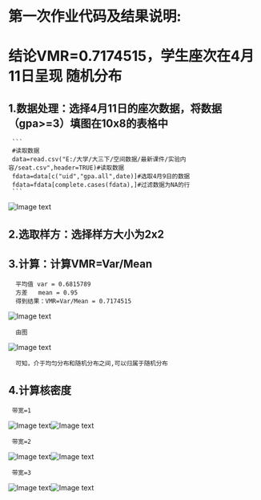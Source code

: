 
# 第一次作业代码及结果说明:


# 结论VMR=0.7174515，学生座次在4月11日呈现  随机分布


## 1.数据处理：选择4月11日的座次数据，将数据（gpa>=3）填图在10x8的表格中
     ```
     #读取数据
     data=read.csv("E:/大学/大三下/空间数据/最新课件/实验内容/seat.csv",header=TRUE)#读取数据
     fdata=data[c("uid","gpa.all",date)]#选取4月9日的数据
     fdata=fdata[complete.cases(fdata),]#过滤数据为NA的行
     ```

![Image text](https://github.com/cuit201608/Team8_coding/blob/master/folder/%E5%AD%A6%E7%94%9F%E5%BA%A7%E6%AC%A1%E8%A1%A8.png)
      
## 2.选取样方：选择样方大小为2x2 

## 3.计算：计算VMR=Var/Mean
      
      平均值 var = 0.6815789
      方差   mean = 0.95
      得到结果：VMR=Var/Mean = 0.7174515
![Image text ](https://github.com/cuit201608/Team8_coding/blob/master/folder/%E8%BF%87%E7%A8%8B%E5%9B%BE.png)

      由图
      
![Image text ](https://github.com/cuit201608/Team8_coding/blob/master/folder/%E5%88%86%E5%B8%83%E5%9B%BE.png)

      可知，介于均匀分布和随机分布之间,可以归属于随机分布
      
## 4.计算核密度

     带宽=1
     
![Image text ](https://github.com/cuit201608/Team8_coding/blob/master/folder/%E5%B8%A6%E5%AE%BD%E4%B8%BA%EF%BC%88%E4%B8%80%EF%BC%89.jpeg)![Image text ](https://github.com/cuit201608/Team8_coding/blob/master/folder/%E5%B8%A6%E5%AE%BD%E4%B8%BA%EF%BC%88%E4%B8%80%EF%BC%89%E6%A0%87%E8%AE%B0.jpeg)

     带宽=2
     
![Image text ](https://github.com/cuit201608/Team8_coding/blob/master/folder/%E5%B8%A6%E5%AE%BD%E4%B8%BA%EF%BC%88%E4%BA%8C%EF%BC%89.jpeg)![Image text ](https://github.com/cuit201608/Team8_coding/blob/master/folder/%E5%B8%A6%E5%AE%BD%E4%B8%BA%EF%BC%88%E4%BA%8C%EF%BC%89%E6%A0%87%E8%AE%B0.jpeg)

     带宽=3
     
![Image text ](https://github.com/cuit201608/Team8_coding/blob/master/folder/%E5%B8%A6%E5%AE%BD%E4%B8%BA%EF%BC%88%E4%B8%89%EF%BC%89.jpeg)![Image text ](https://github.com/cuit201608/Team8_coding/blob/master/folder/%E5%B8%A6%E5%AE%BD%E4%B8%BA%EF%BC%88%E4%B8%89%EF%BC%89%E6%A0%87%E8%AE%B0.jpeg)


